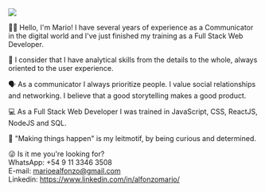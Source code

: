 <img src="https://media-exp1.licdn.com/dms/image/C4D16AQGz0KduXw3YUg/profile-displaybackgroundimage-shrink_350_1400/0/1651952074908?e=1665619200&v=beta&t=WQqQaYW39a0PFNbX3qzEMWJrBTxxyt_iKmsig77WsVY" />

👋🏻 Hello, I'm Mario! I have several years of experience as a Communicator in the digital world and I've just finished my training as a Full Stack Web Developer. 

🙂 I consider that I have analytical skills from the details to the whole, always oriented to the user experience.

🗣️ As a communicator I always prioritize people. I value social relationships and networking. I believe that a good storytelling makes a good product. 

💻 As a Full Stack Web Developer I was trained in JavaScript, CSS, ReactJS, NodeJS and SQL.

🤠 "Making things happen" is my leitmotif, by being curious and determined.

😜 Is it me you're looking for?<br>
WhatsApp: +54 9 11 3346 3508<br>
E-mail: marioealfonzo@gmail.com<br>
Linkedin: https://www.linkedin.com/in/alfonzomario/
